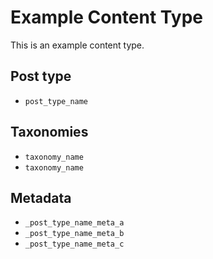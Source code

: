 # Example Content Type

This is an example content type.

## Post type

* `post_type_name`

## Taxonomies

* `taxonomy_name`
* `taxonomy_name`

## Metadata

* `_post_type_name_meta_a`
* `_post_type_name_meta_b`
* `_post_type_name_meta_c`